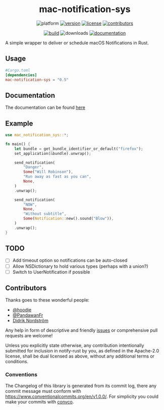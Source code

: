 <div align="center">

# mac-notification-sys

![platform](https://img.shields.io/badge/platform-macOS-lightgrey)
[![version](https://img.shields.io/crates/v/mac-notification-sys)](https://crates.io/crates/mac-notification-sys/)
[![license](https://img.shields.io/crates/l/mac-notification-sys)](https://crates.io/crates/mac-notification-sys/)
[![contributors](https://img.shields.io/github/contributors/h4llow3En/mac-notification-sys)](https://github.com/h4llow3En/mac-notification-sys/graphs/contributors)


[![build](https://img.shields.io/github/workflow/status/h4llow3En/mac-notification-sys/Continuous%20Integration)](https://github.com/h4llow3En/mac-notification-sys/actions?query=workflow%3A"Continuous+Integration")
![downloads](https://img.shields.io/crates/d/mac-notification-sys)
[![documentation](https://img.shields.io/badge/docs-latest-blue.svg)](https://docs.rs/mac-notification-sys/)

</div>

A simple wrapper to deliver or schedule macOS Notifications in Rust.

## Usage

```toml
#Cargo.toml
[dependencies]
mac-notification-sys = "0.5"
```

## Documentation

The documentation can be found [here](https://h4llow3en.github.io/mac-notification-sys/mac_notification_sys/)

## Example

```rust
use mac_notification_sys::*;

fn main() {
    let bundle = get_bundle_identifier_or_default("firefox");
    set_application(&bundle).unwrap();

    send_notification(
        "Danger",
        Some("Will Robinson"),
        "Run away as fast as you can",
        None,
    )
    .unwrap();

    send_notification(
        "NOW",
        None,
        "Without subtitle",
        Some(Notification::new().sound("Blow")),
    )
    .unwrap();
}

```

## TODO

- [ ] Add timeout option so notifications can be auto-closed
- [ ] Allow NSDictionary to hold various types (perhaps with a union?)
- [ ] Switch to UserNotification if possible

## Contributors

 Thanks goes to these wonderful people:
 - [@hoodie](https://github.com/hoodie)
 - [@PandawanFr](https://github.com/PandawanFr)
 - [Didrik Nordström](https://github.com/betamos)

Any help in form of descriptive and friendly [issues](https://github.com/h4llow3En/mac-notification-sys/issues) or comprehensive pull requests are welcome! 


Unless you explicitly state otherwise, any contribution intentionally submitted for inclusion in notify-rust by you, as defined in the Apache-2.0 license, shall be dual licensed as above, without any additional terms or conditions.

### Conventions
The Changelog of this library is generated from its commit log, there any commit message must conform with https://www.conventionalcommits.org/en/v1.0.0/. For simplicity you could make your commits with [convco](https://crates.io/crates/convco).

